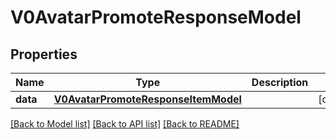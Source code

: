 # V0AvatarPromoteResponseModel

## Properties
Name | Type | Description | Notes
------------ | ------------- | ------------- | -------------
**data** | [**V0AvatarPromoteResponseItemModel**](V0AvatarPromoteResponseItemModel.md) |  | [optional] 

[[Back to Model list]](../README.md#documentation-for-models) [[Back to API list]](../README.md#documentation-for-api-endpoints) [[Back to README]](../README.md)


